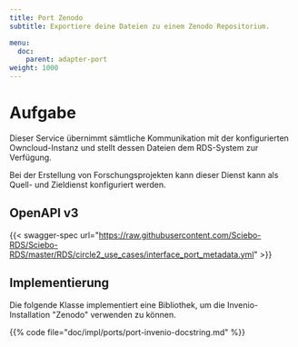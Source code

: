 ```yaml
---
title: Port Zenodo
subtitle: Exportiere deine Dateien zu einem Zenodo Repositorium.

menu:
  doc:
    parent: adapter-port
weight: 1000
---
```


# Aufgabe

Dieser Service übernimmt sämtliche Kommunikation mit der konfigurierten Owncloud-Instanz und stellt dessen Dateien dem RDS-System zur Verfügung.

Bei der Erstellung von Forschungsprojekten kann dieser Dienst kann als Quell- und Zieldienst konfiguriert werden.

## OpenAPI v3

{{< swagger-spec url="https://raw.githubusercontent.com/Sciebo-RDS/Sciebo-RDS/master/RDS/circle2_use_cases/interface_port_metadata.yml"  >}}

## Implementierung

Die folgende Klasse implementiert eine Bibliothek, um die Invenio-Installation "Zenodo" verwenden zu können.

{{% code file="doc/impl/ports/port-invenio-docstring.md" %}}
